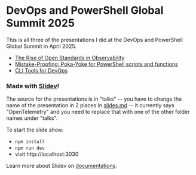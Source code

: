# DevOps and PowerShell Global Summit 2025

This is all three of the presentations I did at the DevOps and PowerShell Global Summit in April 2025.

- [The Rise of Open Standards in Observability](https://github.com/Jaykul/DevOps2025/blob/25663d63457748f758360a97cb95a705d954816f/The%20Rise%20of%20Open%20Standards%20in%20Observability.pdf)
- [Mistake-Proofing: Poka-Yoke for PowerShell scripts and functions](https://github.com/Jaykul/DevOps2025/blob/main/Mistake%20Proofing.pdf)
- [CLI Tools for DevOps](https://github.com/Jaykul/DevOps2025/blob/main/CLI%20Tools%20for%20DevOps.pdf)

### Made with [Slidev](https://github.com/slidevjs/slidev)!


The source for the presentations is in "talks" -- you have to change the name of the presentation in 2 places in [slides.md](https://github.com/Jaykul/DevOps2025/blob/main/slides.md) -- it currently says "OpenTelemetry" and you need to replace that with one of the other folder names under "talks".

To start the slide show:

- `npm install`
- `npm run dev`
- visit http://localhost:3030

Learn more about Slidev on [documentations](https://sli.dev/).
